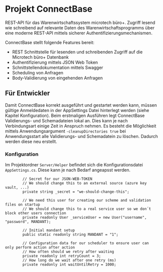 # Projekt ConnectBase

REST-API für das Warenwirtschaftssystem microtech büro+. Zugriff lesend wie schreibend auf relevante Daten des Warenwirtschaftsprogramms über eine moderne REST-API mittels sicherer Authentifizierungsmechanismen.

ConnectBase stellt folgende Features bereit:
- REST Schnittstelle für lesenden und schreibenden Zugriff auf die Microtech büro+ Datenbank
- Authentifizierung mittels JSON Web Token
- Schnittstellendokumentation mittels Swagger
- Scheduling von Anfragen
- Body-Validierung von eingehenden Anfragen

## Für Entwickler

Damit ConnectBase korrekt ausgeführt und gestartet werden kann, müssen gültige Anmeldedaten in der AppSettings Datei hinterlegt werden (siehe Kapitel Konfiguration).
Beim erstmaligen Ausführen legt ConnectBase Validierungs- und Schemadateien lokal an. Dies kann je nach Verbindungsart einige Zeit in Anspruch nehmen.
Es besteht die Möglichkeit mittels Anwendungsargument `-cleanupDirectories true` bei Anwendungsstart alle Validierungs- und Schemadatein zu löschen. Dadurch werden diese neu erstellt.

### Konfiguration

Im Projektordner `Server/Helper` befindet sich die Konfigurationsdatei `AppSettings.cs`.
Diese kann je nach Bedarf angeapsst werden.
```
        // Secret for our JSON-WEB-TOKEN
        // We should change this to an external source (azure key vault, ...)
        private string _secret = "we-should-change-this";

        // We need this user for creating our scheme and validation files on startup
        // We should change this to a real service user so we don´t block other users connection
        private readonly User _serviceUser = new User("username", "password", MANDANT);
        
        // Initial mandant setup 
        public static readonly string MANDANT = "1";

        // Configuration data for our scheduler to ensure user can only perform action after action
        // How often should we retry after waiting 
        private readonly int retryCount = 3;
        // How long do we wait after one retry (ms)
        private readonly int waitUntilRetry = 1000;
```
